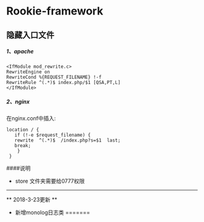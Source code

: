# Rookie-framework

## 隐藏入口文件
##### 1、apache
```ssh
<IfModule mod_rewrite.c>
RewriteEngine on
RewriteCond %{REQUEST_FILENAME} !-f
RewriteRule ^(.*)$ index.php/$1 [QSA,PT,L]
</IfModule>
```
##### 2、nginx
在nginx.conf中插入:
```ssh
location / { 
   if (!-e $request_filename) {
   rewrite  ^(.*)$  /index.php?s=$1  last;
   break;
    }
 }
```
####说明
- store 文件夹需要给0777权限
---------------------
** 2018-3-23更新 **   
- 新增monolog日志类
=======

